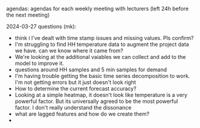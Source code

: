 agendas: agendas for each weekly meeting with lecturers (left 24h before the next meeting)

2024-03-27 questions (mk):
- think i I've dealt with time stamp issues and missing values. Pls confirm?
- I'm struggling to find HH temperature data to augment the project data we 
  have. can we know where it came from?
- We're looking at the additional vaiables we can collect and add to the 
  model to improve it.
- questions around HH samples and 5 min samples for demand
- I'm having trouble getting the basic time series decomposition to work. I'm 
  not getting errors but it just doesn't look right
- How to determine the current forecast accuracy?
- Looking at a simple heatmap, it doesn't look like temperature is a very 
  powerful factor. But its universally agreed to be the most powerful 
  factor. I don't really understand the dissonance
- what are lagged features and how do we create them?
- 
